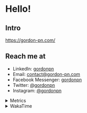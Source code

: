 # Hello!

## Intro

<https://gordon-pn.com/>

## Reach me at

- LinkedIn: [gordonpn](https://www.linkedin.com/in/gordonpn/)
- Email: [contact@gordon-pn.com](mailto:contact@gordon-pn.com)
- Facebook Messenger: [gordonpn](https://www.messenger.com/t/Gordonpn)
- Twitter: [@gordonpn](https://twitter.com/Gordonpn)
- Instagram: [@gordonpn](https://www.instagram.com/gordonpn/)

<details>
  <summary>Metrics</summary>

  <img align="center" src="https://github.com/gordonpn/gordonpn/blob/master/github-metrics.svg" alt="GitHub Metrics">

</details>

<details>
  <summary>WakaTime</summary>

  <!--START_SECTION:waka-->
📊 **This Week I Spent My Time On** 

```text
💬 Programming Languages: 
Other                    15 hrs 30 mins      ████████████████████████░   97.99 % 
TypeScript               16 mins             ░░░░░░░░░░░░░░░░░░░░░░░░░   01.78 % 
Brazil Dependency Config 1 min               ░░░░░░░░░░░░░░░░░░░░░░░░░   00.18 % 
Markdown                 0 secs              ░░░░░░░░░░░░░░░░░░░░░░░░░   00.05 % 

🔥 Editors: 
Chrome                   9 hrs 12 mins       ███████████████░░░░░░░░░░   58.20 % 
Slack                    2 hrs 13 mins       ████░░░░░░░░░░░░░░░░░░░░░   14.04 % 
Messages                 2 hrs               ███░░░░░░░░░░░░░░░░░░░░░░   12.73 % 
Firefox                  38 mins             █░░░░░░░░░░░░░░░░░░░░░░░░   04.03 % 
MicrosoftOutlook         29 mins             █░░░░░░░░░░░░░░░░░░░░░░░░   03.13 % 
```


 Last Updated on 15/06/2025 16:27:15 UTC
<!--END_SECTION:waka-->
</details>
